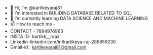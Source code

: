 - 👋 Hi, I’m @kartikeyaraj81
- 👀 I’m interested in BULIDING DATABASE RELATED TO SQL 
- 🌱 I’m currently learning DATA SCIENCE AND MACHINE LEARNING
- 📫 How to reach me -
- CONTACT - 7894976963
- INSTA ID- kartikk__raaz
- Linkedin-linkedin.com/in/kartikeya-raj-285859230
- Gmail-id : kartikeyaraj81@gmail.com

<!---
kartikeyaraj81/kartikeyaraj81 is a ✨ special ✨ repository because its `README.md` (this file) appears on your GitHub profile.
You can click the Preview link to take a look at your changes.
--->
